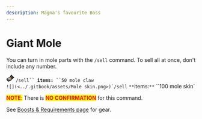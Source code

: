 ```yaml
---
description: Magna's favourite Boss
---
```


# Giant Mole

You can turn in mole parts with the `/sell` command. To sell all at once, don't include any number.

![](<../.gitbook/assets/Mole claw.png>) `/sell`` `**`items:`**` ``50 mole claw`\
``![](<../.gitbook/assets/Mole skin.png>)`/sell`` `**`items:`**` ``100 mole skin`

<mark style="color:red;">**NOTE**</mark><mark style="color:red;">:</mark> There is <mark style="color:red;">**NO CONFIRMATION**</mark> for this command.

See [Boosts & Requirements page](https://wiki.oldschool.gg/bosses/boosts-and-requirements) for gear.
